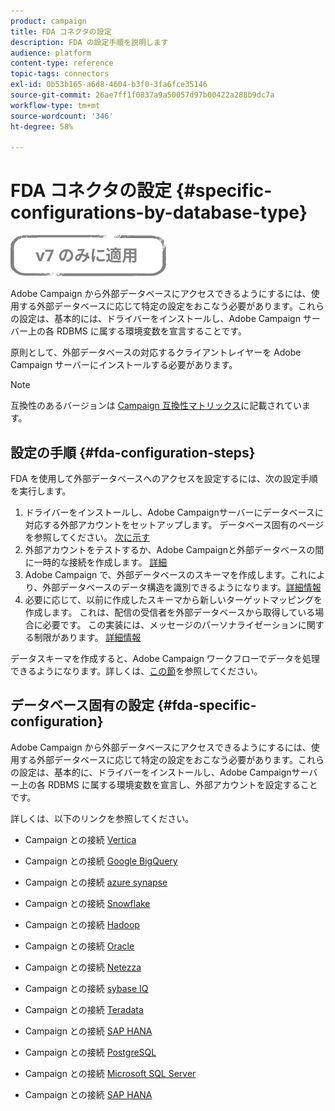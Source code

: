```yaml
---
product: campaign
title: FDA コネクタの設定
description: FDA の設定手順を説明します
audience: platform
content-type: reference
topic-tags: connectors
exl-id: 0b53b165-a6d8-4604-b3f0-3fa6fce35146
source-git-commit: 26ae7ff1f0837a9a50057d97b00422a288b9dc7a
workflow-type: tm+mt
source-wordcount: '346'
ht-degree: 58%

---
```


# FDA コネクタの設定 {#specific-configurations-by-database-type}

![](../../assets/v7-only.svg)

Adobe Campaign から外部データベースにアクセスできるようにするには、使用する外部データベースに応じて特定の設定をおこなう必要があります。これらの設定は、基本的には、ドライバーをインストールし、Adobe Campaign サーバー上の各 RDBMS に属する環境変数を宣言することです。

原則として、外部データベースの対応するクライアントレイヤーを Adobe Campaign サーバーにインストールする必要があります。

>[!NOTE]
>
>互換性のあるバージョンは [Campaign 互換性マトリックス](../../rn/using/compatibility-matrix.md#FederatedDataAccessFDA)に記載されています。

## 設定の手順 {#fda-configuration-steps}

FDA を使用して外部データベースへのアクセスを設定するには、次の設定手順を実行します。

1. ドライバーをインストールし、Adobe Campaignサーバーにデータベースに対応する外部アカウントをセットアップします。 データベース固有のページを参照してください。 [次に示す](#fda-specific-configuration)
1. 外部アカウントをテストするか、Adobe Campaignと外部データベースの間に一時的な接続を作成します。 [詳細](../../installation/using/connecting-to-database.md)
1. Adobe Campaign で、外部データベースのスキーマを作成します。これにより、外部データベースのデータ構造を識別できるようになります。[詳細情報](../../installation/using/creating-data-schema.md)
1. 必要に応じて、以前に作成したスキーマから新しいターゲットマッピングを作成します。 これは、配信の受信者を外部データベースから取得している場合に必要です。 この実装には、メッセージのパーソナライゼーションに関する制限があります。 [詳細情報](../../installation/using/defining-data-mapping.md)

データスキーマを作成すると、Adobe Campaign ワークフローでデータを処理できるようになります。詳しくは、[この節](../../workflow/using/accessing-an-external-database--fda-.md)を参照してください。

## データベース固有の設定 {#fda-specific-configuration}

Adobe Campaign から外部データベースにアクセスできるようにするには、使用する外部データベースに応じて特定の設定をおこなう必要があります。これらの設定は、基本的に、ドライバーをインストールし、Adobe Campaignサーバー上の各 RDBMS に属する環境変数を宣言し、外部アカウントを設定することです。

詳しくは、以下のリンクを参照してください。

* Campaign との接続 [Vertica](../../installation/using/configure-fda-vertica.md)

* Campaign との接続 [Google BigQuery](../../installation/using/configure-fda-google-big-query.md)

* Campaign との接続 [azure synapse](../../installation/using/configure-fda-synapse.md)

* Campaign との接続 [Snowflake](../../installation/using/configure-fda-snowflake.md)

* Campaign との接続 [Hadoop](../../installation/using/configure-fda-hadoop.md)

* Campaign との接続 [Oracle](../../installation/using/configure-fda-oracle.md)

* Campaign との接続 [Netezza](../../installation/using/configure-fda-netezza.md)

* Campaign との接続 [sybase IQ](../../installation/using/configure-fda-sybase.md)

* Campaign との接続 [Teradata](../../installation/using/configure-fda-teradata.md)

* Campaign との接続 [SAP HANA](../../installation/using/configure-fda-sap-hana.md)

* Campaign との接続 [PostgreSQL](../../installation/using/configure-fda-postgresql.md)

* Campaign との接続 [Microsoft SQL Server](../../installation/using/configure-fda-sql.md)

* Campaign との接続 [SAP HANA](../../installation/using/configure-fda-sap-hana.md)

